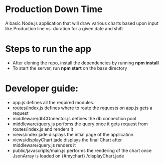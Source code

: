 Production Down Time
====================
A basic Node.js application that will draw various charts based upon input like Production line vs. duration for a given date and shift

Steps to run the app
====================
* After cloning the repo, install the dependencies by running **npm install**
* To start the server, run **npm start** on the base directory

Developer guide:
===============
* app.js defines all the required modules.
* routes/index.js defines where to route the requests on app.js gets a request
* middleware/dbCOnnector.js defines the db connection pool
* middleware/query.js perfoms the query once it gets request from routes/index.js and renders it
* views/index.jade displays the intial page of the application
* views/displayChart.jade displays the final Chart after middleware/query.js renders it
* public/javascripts/main.js performs the rendering of the chart once JsonArray is loaded on {#mychart} /displayChart.jade
